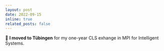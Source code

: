 ```yaml
---
layout: post
date: 2022-09-15
inline: true
related_posts: false
---
```


:handbag: **I moved to Tübingen** for my one-year CLS exhange in MPI for Intelligent Systems.
